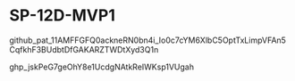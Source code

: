 # SP-12D-MVP1

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

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
